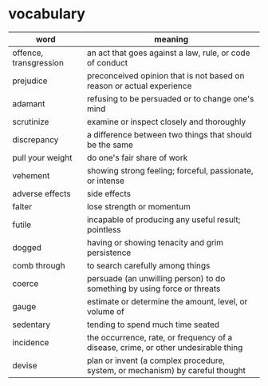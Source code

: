 # vocabulary

| word                   | meaning                                                                            |
| ---------------------- | ---------------------------------------------------------------------------------- |
| offence, transgression | an act that goes against a law, rule, or code of conduct                           |
| prejudice              | preconceived opinion that is not based on reason or actual experience              |
| adamant                | refusing to be persuaded or to change one's mind                                   |
| scrutinize             | examine or inspect closely and thoroughly                                          |
| discrepancy            | a difference between two things that should be the same                            |
| pull your weight       | do one's fair share of work                                                        |
| vehement               | showing strong feeling; forceful, passionate, or intense                           |
| adverse effects        | side effects                                                                       |
| falter                 | lose strength or momentum                                                          |
| futile                 | incapable of producing any useful result; pointless                                |
| dogged                 | having or showing tenacity and grim persistence                                    |
| comb through           | to search carefully among things                                                   |
| coerce                 | persuade (an unwilling person) to do something by using force or threats           |
| gauge                  | estimate or determine the amount, level, or volume of                              |
| sedentary              | tending to spend much time seated                                                  |
| incidence              | the occurrence, rate, or frequency of a disease, crime, or other undesirable thing |
| devise                 | plan or invent (a complex procedure, system, or mechanism) by careful thought      |

